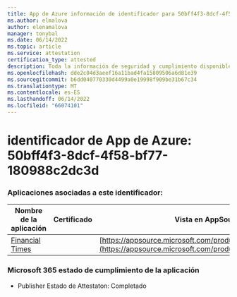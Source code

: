```yaml
---
title: App de Azure información de identificador para 50bff4f3-8dcf-4f58-bf77-180988c2dc3d
ms.author: elmalova
author: elenamalova
manager: tonybal
ms.date: 06/14/2022
ms.topic: article
ms.service: attestation
certification_type: attested
description: Toda la información de seguridad y cumplimiento disponible para 50bff4f3-8dcf-4f58-bf77-180988c2dc3d.
ms.openlocfilehash: dde2c04d3aeef16a11bad4fa15809506a6d81e39
ms.sourcegitcommit: b6dd040770330d4499a0e19998f909be31b67c34
ms.translationtype: MT
ms.contentlocale: es-ES
ms.lasthandoff: 06/14/2022
ms.locfileid: "66074101"
---
```

# <a name="azure-app-id-50bff4f3-8dcf-4f58-bf77-180988c2dc3d"></a>identificador de App de Azure: 50bff4f3-8dcf-4f58-bf77-180988c2dc3d


### <a name="apps-associated-with-this-id"></a>Aplicaciones asociadas a este identificador:
| **Nombre de la aplicación** | **Certificado** | **Vista en AppSource** |
|--------------|---------------|-----------------------|
| [Financial Times](../forward/WA200004054.md) |  | [https://appsource.microsoft.com/product/office/WA200004054](https://appsource.microsoft.com/product/office/WA200004054) |

### <a name="microsoft-365-app-compliance-status"></a>Microsoft 365 estado de cumplimiento de la aplicación
- Publisher Estado de Attestaton: Completado

